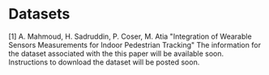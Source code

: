 # Datasets
[1] A. Mahmoud, H. Sadruddin, P. Coser, M. Atia "Integration of Wearable Sensors Measurements for Indoor Pedestrian Tracking"
The information for the dataset associated with the this paper will be available soon. Instructions to download the dataset will be posted soon.
